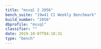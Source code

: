 ```yaml
---
title: "mssql 2 2056"
bench_suite: "19w41 CI Weekly Benchmark"
build_number: "2056"
dbprofile: "mssql"
classifier: ""
date: 2019-10-07T04:18:31
type: "bench"
---
```

